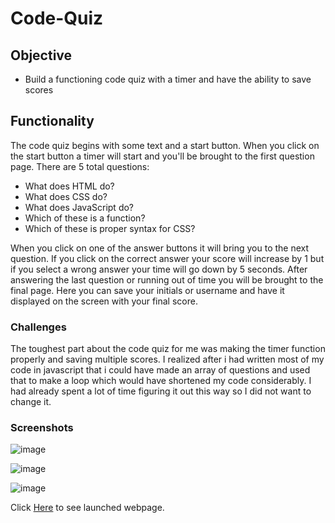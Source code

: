 # Code-Quiz

## Objective

* Build a functioning code quiz with a timer and have the ability to save scores

## Functionality

The code quiz begins with some text and a start button. When you click on the start button a timer will start and you'll be brought to the first question page. There are 5 total questions:
  * What does HTML do?
  * What does CSS do?
  * What does JavaScript do?
  * Which of these is a function?
  * Which of these is proper syntax for CSS?

When you click on one of the answer buttons it will bring you to the next question. If you click on the correct answer your score will increase by 1 but if you select a wrong answer your time will go down by 5 seconds. After answering the last question or running out of time you will be brought to the final page. Here you can save your initials or username and have it displayed on the screen with your final score.

### Challenges

The toughest part about the code quiz for me was making the timer function properly and saving multiple scores. I realized after i had written most of my code in javascript that i could have made an array of questions and used that to make a loop which would have shortened my code considerably. I had already spent a lot of time figuring it out this way so I did not want to change it.

### Screenshots

![image](https://user-images.githubusercontent.com/69565347/95687321-b6e03600-0bb7-11eb-9aff-6320e9f4ab87.png)

![image](https://user-images.githubusercontent.com/69565347/94497155-2fec9000-01ab-11eb-8b05-1d2e0c0c07a1.png)

![image](https://user-images.githubusercontent.com/69565347/94497197-53afd600-01ab-11eb-9481-b37567ecb046.png)

Click [Here](https://npcoding25.github.io/Homework4.Code-Quiz/) to see launched webpage.